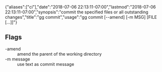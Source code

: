 {"aliases":["ci"],"date":"2018-07-06 22:13:11-07:00","lastmod":"2018-07-06 22:13:11-07:00","synopsis":"commit the specified files or all outstanding changes","title":"gg commit","usage":"gg commit [--amend] [-m MSG] [FILE [...]]"}

## Flags

<dl class="flag_list">
	<dt>-amend</dt>
	<dd>amend the parent of the working directory</dd>
	<dt>-m message</dt>
	<dd>use text as commit message</dd>
</dl>
